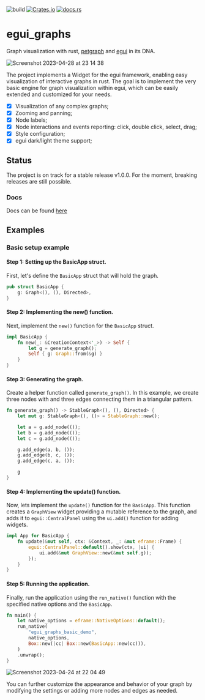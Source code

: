 ![build](https://github.com/blitzarx1/egui_graphs/actions/workflows/rust.yml/badge.svg)
[![Crates.io](https://img.shields.io/crates/v/egui_graphs)](https://crates.io/crates/egui_graphs)
[![docs.rs](https://img.shields.io/docsrs/egui_graphs)](https://docs.rs/egui_graphs)

# egui_graphs
Graph visualization with rust, [petgraph](https://github.com/petgraph/petgraph) and [egui](https://github.com/emilk/egui) in its DNA.

![Screenshot 2023-04-28 at 23 14 38](https://user-images.githubusercontent.com/32969427/235233765-23b0673b-70e5-4138-9384-180804392dba.png)

The project implements a Widget for the egui framework, enabling easy visualization of interactive graphs in rust. The goal is to implement the very basic engine for graph visualization within egui, which can be easily extended and customized for your needs.

- [x] Visualization of any complex graphs;
- [x] Zooming and panning;
- [x] Node labels;
- [x] Node interactions and events reporting: click, double click, select, drag;
- [x] Style configuration;
- [x] egui dark/light theme support;

## Status
The project is on track for a stable release v1.0.0. For the moment, breaking releases are still possible.

### Docs
Docs can be found [here](https://docs.rs/egui_graphs/latest/egui_graphs/)

## Examples
### Basic setup example
#### Step 1: Setting up the BasicApp struct. 

First, let's define the `BasicApp` struct that will hold the graph.
```rust 
pub struct BasicApp {
    g: Graph<(), (), Directed>,
}
```

#### Step 2: Implementing the new() function. 

Next, implement the `new()` function for the `BasicApp` struct.
```rust
impl BasicApp {
    fn new(_: &CreationContext<'_>) -> Self {
        let g = generate_graph();
        Self { g: Graph::from(&g) }
    }
}
```

#### Step 3: Generating the graph. 

Create a helper function called `generate_graph()`. In this example, we create three nodes with and three edges connecting them in a triangular pattern.
```rust 
fn generate_graph() -> StableGraph<(), (), Directed> {
    let mut g: StableGraph<(), ()> = StableGraph::new();

    let a = g.add_node(());
    let b = g.add_node(());
    let c = g.add_node(());

    g.add_edge(a, b, ());
    g.add_edge(b, c, ());
    g.add_edge(c, a, ());

    g
}
```

#### Step 4: Implementing the update() function. 

Now, lets implement the `update()` function for the `BasicApp`. This function creates a `GraphView` widget providing a mutable reference to the graph, and adds it to `egui::CentralPanel` using the `ui.add()` function for adding widgets.
```rust 
impl App for BasicApp {
    fn update(&mut self, ctx: &Context, _: &mut eframe::Frame) {
        egui::CentralPanel::default().show(ctx, |ui| {
            ui.add(&mut GraphView::new(&mut self.g));
        });
    }
}
```

#### Step 5: Running the application. 

Finally, run the application using the `run_native()` function with the specified native options and the `BasicApp`.
```rust 
fn main() {
    let native_options = eframe::NativeOptions::default();
    run_native(
        "egui_graphs_basic_demo",
        native_options,
        Box::new(|cc| Box::new(BasicApp::new(cc))),
    )
    .unwrap();
}
```

![Screenshot 2023-04-24 at 22 04 49](https://user-images.githubusercontent.com/32969427/234086555-afdf5dfa-31be-46f2-b46e-1e9a45e1a50f.png)


You can further customize the appearance and behavior of your graph by modifying the settings or adding more nodes and edges as needed.